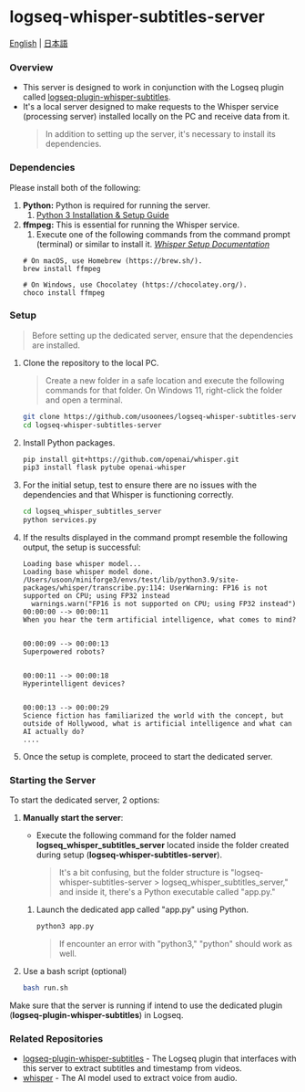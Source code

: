 # logseq-whisper-subtitles-server

[English](README.md) | [日本語](README.ja.md)

### Overview
* This server is designed to work in conjunction with the Logseq plugin called [logseq-plugin-whisper-subtitles](https://github.com/usoonees/logseq-plugin-whisper-subtitles).
* It's a local server designed to make requests to the Whisper service (processing server) installed locally on the PC and receive data from it.
   > In addition to setting up the server, it's necessary to install its dependencies.

### Dependencies

Please install both of the following:
1. **Python:** Python is required for running the server.
   1. [Python 3 Installation & Setup Guide](https://realpython.com/installing-python/)
1. **ffmpeg:** This is essential for running the Whisper service.
   1. Execute one of the following commands from the command prompt (terminal) or similar to install it. *[Whisper Setup Documentation](https://github.com/openai/whisper#setup)*
    ```
    # On macOS, use Homebrew (https://brew.sh/).
    brew install ffmpeg

    # On Windows, use Chocolatey (https://chocolatey.org/).
    choco install ffmpeg
    ```

### Setup

> Before setting up the dedicated server, ensure that the dependencies are installed.

1. Clone the repository to the local PC.
   > Create a new folder in a safe location and execute the following commands for that folder. On Windows 11, right-click the folder and open a terminal.
   ```bash
   git clone https://github.com/usoonees/logseq-whisper-subtitles-server.git
   cd logseq-whisper-subtitles-server
   ```

1. Install Python packages.

   ```bash
   pip install git+https://github.com/openai/whisper.git 
   pip3 install flask pytube openai-whisper
   ```

1. For the initial setup, test to ensure there are no issues with the dependencies and that Whisper is functioning correctly.

   ```bash
   cd logseq_whisper_subtitles_server
   python services.py
   ```

1. If the results displayed in the command prompt resemble the following output, the setup is successful:

    ```
    Loading base whisper model...
    Loading base whisper model done.
    /Users/usoon/miniforge3/envs/test/lib/python3.9/site-packages/whisper/transcribe.py:114: UserWarning: FP16 is not supported on CPU; using FP32 instead
      warnings.warn("FP16 is not supported on CPU; using FP32 instead")
    00:00:00 --> 00:00:11
    When you hear the term artificial intelligence, what comes to mind?


    00:00:09 --> 00:00:13
    Superpowered robots?


    00:00:11 --> 00:00:18
    Hyperintelligent devices?


    00:00:13 --> 00:00:29
    Science fiction has familiarized the world with the concept, but outside of Hollywood, what is artificial intelligence and what can AI actually do?
    ....
    ```

1. Once the setup is complete, proceed to start the dedicated server.

### Starting the Server

To start the dedicated server, 2 options:

1. **Manually start the server**:
   - Execute the following command for the folder named **logseq_whisper_subtitles_server** located inside the folder created during setup (**logseq-whisper-subtitles-server**). 
      > It's a bit confusing, but the folder structure is "logseq-whisper-subtitles-server > logseq_whisper_subtitles_server," and inside it, there's a Python executable called "app.py."
   1. Launch the dedicated app called "app.py" using Python.
      ```bash
      python3 app.py
      ```
      > If encounter an error with "python3," "python" should work as well.

1. Use a bash script (optional)

   ```bash
   bash run.sh
   ```

Make sure that the server is running if intend to use the dedicated plugin (**logseq-plugin-whisper-subtitles**) in Logseq.

### Related Repositories

- [logseq-plugin-whisper-subtitles](https://github.com/usoonees/logseq-plugin-whisper-subtitles) - The Logseq plugin that interfaces with this server to extract subtitles and timestamp from videos.
- [whisper](https://github.com/openai/whisper) - The AI model used to extract voice from audio.
